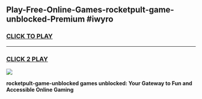 
## Play-Free-Online-Games-rocketpult-game-unblocked-Premium #iwyro
<h3>
<a href="https://premium.freeplayer.one?title=rocketpult-game-unblocked&ref=8M">CLICK TO PLAY</a></h3>
<hr>

<h3>
<a href="https://premium.freeplayer.one?title=rocketpult-game-unblocked&ref=8M">CLICK 2 PLAY</a>
  
</h3>

<a href="https://premium.freeplayer.one?title=rocketpult-game-unblocked&ref=8M"><img src="https://clearcache.store/games.png"></a>


**rocketpult-game-unblocked games unblocked: Your Gateway to Fun and Accessible Online Gaming**
